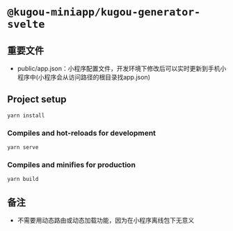# `@kugou-miniapp/kugou-generator-svelte`

## 重要文件
- public/app.json：小程序配置文件，开发环境下修改后可以实时更新到手机小程序中(小程序会从访问路径的根目录找app.json)

## Project setup
```
yarn install
```

### Compiles and hot-reloads for development
```
yarn serve
```

### Compiles and minifies for production
```
yarn build
```

## 备注
- 不需要用动态路由或动态加载功能，因为在小程序离线包下无意义
